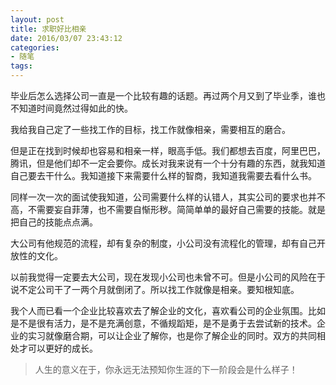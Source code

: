 ```yaml
---
layout: post
title: 求职好比相亲
date: 2016/03/07 23:43:12
categories: 
- 随笔
tags: 
---
```


毕业后怎么选择公司一直是一个比较有趣的话题。再过两个月又到了毕业季，谁也不知道时间竟然过得如此的快。

我给我自己定了一些找工作的目标，找工作就像相亲，需要相互的磨合。

但是正在找到时候却也容易和相亲一样，眼高手低。我们都想去百度，阿里巴巴，腾讯，但是他们却不一定会要你。成长对我来说有一个十分有趣的东西，就我知道自己要去干什么。我知道接下来需要什么样的智商，我知道我需要去看什么书。

同样一次一次的面试使我知道，公司需要什么样的认错人，其实公司的要求也并不高，不需要妄自菲薄，也不需要自惭形秽。简简单单的最好自己需要的技能。就是把自己的技能点点满。

大公司有他规范的流程，却有复杂的制度，小公司没有流程化的管理，却有自己开放性的文化。

以前我觉得一定要去大公司，现在发现小公司也未曾不可。但是小公司的风险在于说不定公司干了一两个月就倒闭了。所以找工作就像是相亲。要知根知底。

我个人而已看一个企业比较喜欢去了解企业的文化，喜欢看公司的企业氛围。比如是不是很有活力，是不是充满创意，不循规蹈矩，是不是勇于去尝试新的技术。企业的实习就像磨合期，可以让企业了解你，也是你了解企业的同时。双方的共同相处才可以更好的成长。

> 人生的意义在于，你永远无法预知你生涯的下一阶段会是什么样子！
